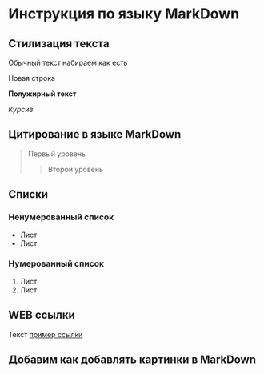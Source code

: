 # Инструкция по языку MarkDown

## Стилизация текста 

Обычный текст набираем как есть

Новая строка

**Полужирный текст**

*Курсив*

## Цитирование в языке MarkDown
>Первый уровень
>>Второй уровень

## Списки
### Ненумерованный список
* Лист 
* Лист

### Нумерованный список
1. Лист
2. Лист

## WEB ссылки
Текст [пример ссылки](http.example.com "Всплывающая подсказка")

## Добавим как добавлять картинки в MarkDown